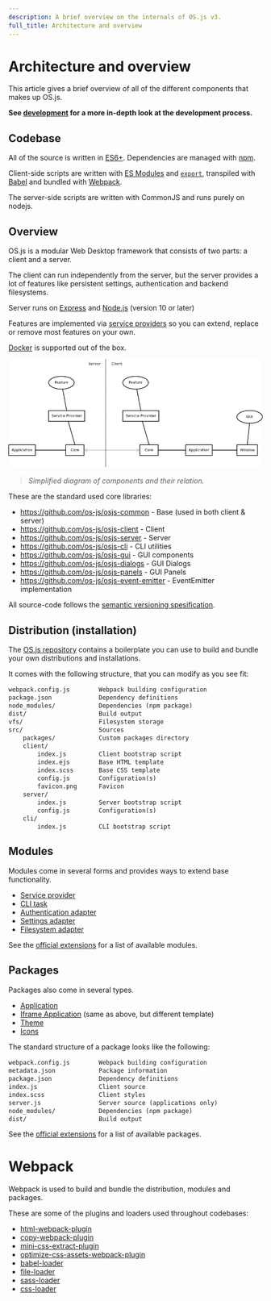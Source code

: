 ```yaml
---
description: A brief overview on the internals of OS.js v3.
full_title: Architecture and overview
---
```


# Architecture and overview

This article gives a brief overview of all of the different components that makes up OS.js.

**See [development](../../development/README.md) for a more in-depth look at the development process.**

## Codebase

All of the source is written in [ES6+](http://es6-features.org/). Dependencies are managed with [npm](https://docs.npmjs.com/).

Client-side scripts are written with [ES Modules](https://developer.mozilla.org/en-US/docs/Web/JavaScript/Reference/Statements/import) and [`export`](https://developer.mozilla.org/en-US/docs/web/javascript/reference/statements/export), transpiled with [Babel](https://babeljs.io/) and bundled with [Webpack](https://webpack.js.org/).

The server-side scripts are written with CommonJS and runs purely on nodejs.

## Overview

OS.js is a modular Web Desktop framework that consists of two parts: a client and a server.

The client can run independently from the server, but the server provides a lot of features like persistent settings, authentication and backend filesystems.

Server runs on [Express](https://expressjs.com/) and [Node.js](https://nodejs.org/) (version 10 or later)

Features are implemented via [service providers](../../guide/provider/README.md) so you can extend, replace or remove most features on your own.

[Docker](https://www.docker.com/) is supported out of the box.

![Overview Diagram](overview.png)

> *Simplified diagram of components and their relation.*

These are the standard used core libraries:

* https://github.com/os-js/osjs-common - Base (used in both client & server)
* https://github.com/os-js/osjs-client - Client
* https://github.com/os-js/osjs-server - Server
* https://github.com/os-js/osjs-cli - CLI utilities
* https://github.com/os-js/osjs-gui - GUI components
* https://github.com/os-js/osjs-dialogs - GUI Dialogs
* https://github.com/os-js/osjs-panels - GUI Panels
* https://github.com/os-js/osjs-event-emitter - EventEmitter implementation

All source-code follows the [semantic versioning spesification](https://semver.org/).

## Distribution (installation)

The [OS.js repository](https://github.com/os-js/OS.js) contains a boilerplate you can use to build and bundle your own distributions and installations.

It comes with the following structure, that you can modify as you see fit:

```text
webpack.config.js        Webpack building configuration
package.json             Dependency definitions
node_modules/            Dependencies (npm package)
dist/                    Build output
vfs/                     Filesystem storage
src/                     Sources
    packages/            Custom packages directory
    client/
        index.js         Client bootstrap script
        index.ejs        Base HTML template
        index.scss       Base CSS template
        config.js        Configuration(s)
        favicon.png      Favicon
    server/
        index.js         Server bootstrap script
        config.js        Configuration(s)
    cli/
        index.js         CLI bootstrap script
```

## Modules

Modules come in several forms and provides ways to extend base functionality.

* [Service provider](../../guide/provider/README.md)
* [CLI task](../../guide/cli/README.md#custom-task)
* [Authentication adapter](../../guide/auth/README.md)
* [Settings adapter](../../guide/settings/README.md)
* [Filesystem adapter](../../guide/filesystem/README.md)

See the [official extensions](../official/README.md) for a list of available modules.

## Packages

Packages also come in several types.

* [Application](../../tutorial/application/README.md)
* [Iframe Application](../../tutorial/iframe/README.md) (same as above, but different template)
* [Theme](../../tutorial/theme/README.md#styles)
* [Icons](../../tutorial/theme/README.md#icons)

The standard structure of a package looks like the following:

```text
webpack.config.js        Webpack building configuration
metadata.json            Package information
package.json             Dependency definitions
index.js                 Client source
index.scss               Client styles
server.js                Server source (applications only)
node_modules/            Dependencies (npm package)
dist/                    Build output
```

See the [official extensions](../official/README.md) for a list of available packages.

# Webpack

Webpack is used to build and bundle the distribution, modules and packages.

These are some of the plugins and loaders used throughout codebases:

* [html-webpack-plugin](https://github.com/jantimon/html-webpack-plugin)
* [copy-webpack-plugin](https://www.npmjs.com/package/copy-webpack-plugin)
* [mini-css-extract-plugin](https://github.com/webpack-contrib/mini-css-extract-plugin)
* [optimize-css-assets-webpack-plugin](https://github.com/NMFR/optimize-css-assets-webpack-plugin)
* [babel-loader](https://github.com/babel/babel-loader)
* [file-loader](https://github.com/webpack-contrib/file-loader)
* [sass-loader](https://github.com/webpack-contrib/sass-loader)
* [css-loader](https://github.com/webpack-contrib/css-loader)
